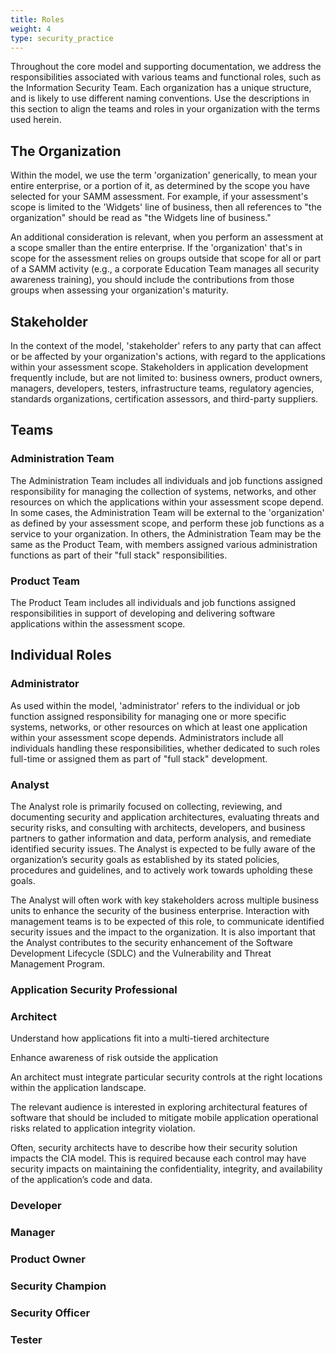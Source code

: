 ```yaml
---
title: Roles
weight: 4
type: security_practice
---
```


Throughout the core model and supporting documentation, we address the responsibilities associated with various teams and functional roles, such as the Information Security Team. Each organization has a unique structure, and is likely to use different naming conventions. Use the descriptions in this section to align the teams and roles in your organization with the terms used herein.

## The Organization

Within the model, we use the term 'organization' generically, to mean your entire enterprise, or a portion of it, as determined by the scope you have selected for your SAMM assessment. For example, if your assessment's scope is limited to the 'Widgets' line of business, then all references to "the organization" should be read as "the Widgets line of business."

An additional consideration is relevant, when you perform an assessment at a scope smaller than the entire enterprise. If the 'organization' that's in scope for the assessment relies on groups outside that scope for all or part of a SAMM activity (e.g., a corporate Education Team manages all security awareness training), you should include the contributions from those groups when assessing your organization's maturity. 

## Stakeholder

In the context of the model, 'stakeholder' refers to any party that can affect or be affected by your organization's actions, with regard to the applications within your assessment scope. Stakeholders in application development frequently include, but are not limited to: business owners, product owners, managers, developers, testers, infrastructure teams, regulatory agencies, standards organizations, certification assessors, and third-party suppliers.

## Teams

### Administration Team

The Administration Team includes all individuals and job functions assigned responsibility for managing the collection of systems, networks, and other resources on which the applications within your assessment scope depend. In some cases, the Administration Team will be external to the 'organization' as defined by your assessment scope, and perform these job functions as a service to your organization. In others, the Administration Team may be the same as the Product Team, with members assigned various administration functions as part of their "full stack" responsibilities.   

### Product Team

The Product Team includes all individuals and job functions assigned responsibilities in support of developing and delivering software applications within the assessment scope.

## Individual Roles

### Administrator

As used within the model, 'administrator' refers to the individual or job function assigned responsibility for managing one or more specific systems, networks, or other resources on which at least one application within your assessment scope depends. Administrators include all individuals handling these responsibilities, whether dedicated to such roles full-time or assigned them as part of "full stack" development.

### Analyst

The Analyst role is primarily focused on collecting, reviewing, and documenting security and application architectures, evaluating threats and security risks, and consulting with architects, developers, and business partners to gather information and data, perform analysis, and remediate identified security issues. The Analyst is expected to be fully aware of the organization’s security goals as established by its stated policies, procedures and guidelines, and to actively work towards upholding these goals.

The Analyst will often work with key stakeholders across multiple business units to enhance the security of the business enterprise. Interaction with management teams is to be expected of this role, to communicate identified security issues and the impact to the organization.  It is also important that the Analyst contributes to the security enhancement of the Software Development Lifecycle (SDLC) and the Vulnerability and Threat Management Program.

### Application Security Professional



### Architect

Understand how applications fit into a multi-tiered architecture

Enhance awareness of risk outside the application

An architect must integrate particular security controls at the right locations within the  application landscape. 

The relevant audience is interested in exploring architectural features of software that should be included to mitigate mobile application operational risks related to application integrity violation.

Often, security architects have to describe how their security solution impacts the CIA model. This is required because each control may have security impacts on maintaining the confidentiality, integrity, and availability of the application’s code and data.


### Developer



### Manager



### Product Owner



### Security Champion



### Security Officer



### Tester


